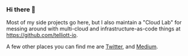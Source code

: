 ### Hi there 👋

Most of my side projects go here, but I also maintain a "Cloud Lab" for messing around with multi-cloud and infrastructure-as-code things at https://github.com/telliott-io.

A few other places you can find me are [Twitter](https://twitter.com/theotherelliott), and [Medium](https://medium.com/average-coder). 

<!--
**theothertomelliott/theothertomelliott** is a ✨ _special_ ✨ repository because its `README.md` (this file) appears on your GitHub profile.

Here are some ideas to get you started:

- 🔭 I’m currently working on ...
- 🌱 I’m currently learning ...
- 👯 I’m looking to collaborate on ...
- 🤔 I’m looking for help with ...
- 💬 Ask me about ...
- 📫 How to reach me: ...
- 😄 Pronouns: ...
- ⚡ Fun fact: ...
-->

